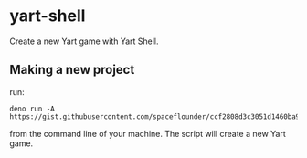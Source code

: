 # yart-shell
Create a new Yart game with Yart Shell.

## Making a new project
run:

```console
deno run -A https://gist.githubusercontent.com/spaceflounder/ccf2808d3c3051d1460ba9f29fe1bfee/raw/e3c1657cb815ce96cbfab53de188585d73551b7b/yarthouse.ts
```

from the command line of your machine. The script will create a new Yart game.
